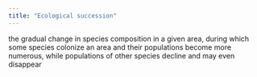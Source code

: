 ```yaml
---
title: "Ecological succession"
---
```

the gradual change in species composition in a given area, during which some species colonize an area and their populations become more numerous, while populations of other species decline and may even disappear

